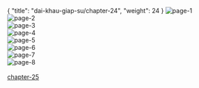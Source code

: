 { "title": "dai-khau-giap-su/chapter-24", "weight": 24 }
<img src="dai-khau-giap-su_0024_01-570073c0ac4aea5f4c3560d8a0da4452.webp" alt="page-1" origin="http://1.bp.blogspot.com/-25cqLUV51as/WWC8zZGQ95I/AAAAAAAAaZs/aimgnuGSCWIQ_szKQ4CDhzsInA3oa8S8gCLcBGAs/s1600/1.jpg?imgmax=0"><br/>
<img src="dai-khau-giap-su_0024_02-72f37c909b2f95948932fce80aa95717.webp" alt="page-2" origin="http://1.bp.blogspot.com/-ubsBD-Ek-cE/WWC8zc47gtI/AAAAAAAAaZw/JswxX601RTg6IMxACLImXDFyQbvRbrZYACLcBGAs/s1600/2.jpg?imgmax=0"><br/>
<img src="dai-khau-giap-su_0024_03-0bcb88ffa04bb1288de70edaf2f652bf.webp" alt="page-3" origin="http://1.bp.blogspot.com/-i_4aFwfqwb0/WWC80C4zqFI/AAAAAAAAaZ0/23iP33NBHPwoiFqM46Z6P7c3aI6S3JsIQCLcBGAs/s1600/3.jpg?imgmax=0"><br/>
<img src="dai-khau-giap-su_0024_04-7bf7414de957f54846dd98343a39bb6b.webp" alt="page-4" origin="http://1.bp.blogspot.com/-uT_DyaBjI-8/WWC80yaHSUI/AAAAAAAAaZ4/NF49nZMBMUwjLoTUpUqlxmvW8NLAmB01ACLcBGAs/s1600/4.jpg?imgmax=0"><br/>
<img src="dai-khau-giap-su_0024_05-817a37f9a28ef2ec2a21cdf099ff463c.webp" alt="page-5" origin="http://1.bp.blogspot.com/-7c8t3tDa2pE/WWC81V_Fa5I/AAAAAAAAaZ8/8DPjn6UEx0UTaOo0jHN1JQjo3_P_yfMjgCLcBGAs/s1600/5.jpg?imgmax=0"><br/>
<img src="dai-khau-giap-su_0024_06-96488e0339ac99390679f49cde51e091.webp" alt="page-6" origin="http://1.bp.blogspot.com/-9mMj9DUkxKQ/WWC814wfabI/AAAAAAAAaaA/7LT2-lyAOKgSE-mcIhlcV3oBJVmFg9ytwCLcBGAs/s1600/6.jpg?imgmax=0"><br/>
<img src="dai-khau-giap-su_0024_07-803c2241b31a6c768a08edef9a624240.webp" alt="page-7" origin="http://1.bp.blogspot.com/-wwpGt-8y8wQ/WWC82iv8aqI/AAAAAAAAaaI/W0i77gqVfnU2fI31wDAz5nqhsQMaoECbACLcBGAs/s1600/7.jpg?imgmax=0"><br/>
<img src="dai-khau-giap-su_0024_08-808a4d3451cc14526bf2e75d03259cbd.webp" alt="page-8" origin="http://1.bp.blogspot.com/-V7I32qDajGM/WWC82-PIRhI/AAAAAAAAaaM/XTiv__gAIVMMxhKBTfb_4CKymFR_hypBgCLcBGAs/s1600/8.jpg?imgmax=0"><br/>
<br/><a class="nextchap" href="/dai-khau-giap-su/chapter-25">chapter-25</a>
